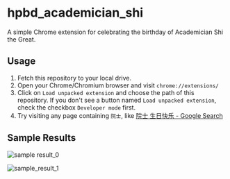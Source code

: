 # hpbd_academician_shi #

A simple Chrome extension for celebrating the birthday of Academician Shi the Great.

## Usage ##
 1. Fetch this repository to your local drive.
 2. Open your Chrome/Chromium browser and visit `chrome://extensions/`
 3. Click on `Load unpacked extension` and choose the path of this repository. If you don't see a button named `Load unpacked extension`, check the checkbox `Developer mode` first.
 4. Try visiting any page containing `院士`, like [院士 生日快乐 - Google Search][1]

## Sample Results ##

![sample result_0][2]

![sample_result_1][3]


  [1]: https://www.google.com/search?q=%E9%99%A2%E5%A3%AB%20%E7%94%9F%E6%97%A5%E5%BF%AB%E4%B9%90
  [2]: https://raw.github.com/starrify/hpbd_academician_shi/master/sample_0.png
  [3]: https://raw.github.com/starrify/hpbd_academician_shi/master/sample_1.png
